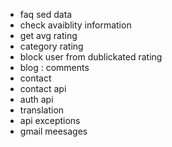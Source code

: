 - faq sed data
- check avaiblity information 
- get avg rating
- category rating
- block user from dublickated rating
- blog : comments
- contact 
- contact api 
- auth api 
- translation 
- api exceptions
- gmail meesages

